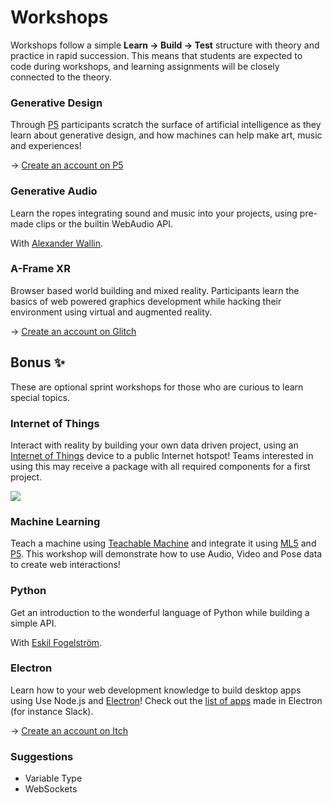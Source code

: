 # Workshops

Workshops follow a simple **Learn → Build → Test** structure with theory and practice in rapid succession. This means that students are expected to code during workshops, and learning assignments will be closely connected to the theory. 

### Generative Design

Through [P5](https://p5js.org/) participants scratch the surface of artificial intelligence as they learn about generative design, and how machines can help make art, music and experiences! 

→ [Create an account on P5](https://editor.p5js.org/)

### Generative Audio

Learn the ropes integrating sound and music into your projects, using pre-made clips or the builtin WebAudio API.

With [Alexander Wallin](talks.md#alexander-wallin).

### A-Frame XR

Browser based world building and mixed reality. Participants learn the basics of web powered graphics development while hacking their environment using virtual and augmented reality. 

→ [Create an account on Glitch](https://start.exploring.technology/tools/glitch)

## Bonus ✨

These are optional sprint workshops for those who are curious to learn special topics.

### Internet of Things

Interact with reality by building your own data driven project, using an [Internet of Things](https://en.wikipedia.org/wiki/Internet_of_things) device to a public Internet hotspot! Teams interested in using this may receive a package with all required components for a first project.

![](https://store-cdn.arduino.cc/uni/catalog/product/cache/1/image/500x375/f8876a31b63532bbba4e781c30024a0a/A/B/ABX00004_iso_2.jpg)

### Machine Learning

Teach a machine using [Teachable Machine](https://teachablemachine.withgoogle.com/) and integrate it using [ML5](https://ml5js.org/) and [P5](https://p5js.org/). This workshop will demonstrate how to use Audio, Video and Pose data to create web interactions!

### Python

Get an introduction to the wonderful language of Python while building a simple API. 

With [Eskil Fogelström](talks.md#eskil-fogelstroem).

### Electron

Learn how to your web development knowledge to build desktop apps using Use Node.js and [Electron](https://www.electronjs.org/)! Check out the [list of apps](https://www.electronjs.org/apps) made in Electron \(for instance Slack\).

→ [Create an account on Itch](https://itch.io/)

### Suggestions

* Variable Type
* WebSockets

